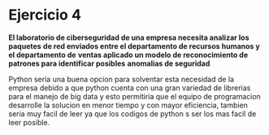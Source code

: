 # Ejercicio 4
**El laboratorio de ciberseguridad de una empresa necesita analizar los paquetes**
**de red enviados entre el departamento de recursos humanos y el departamento de**
**ventas aplicado un modelo de reconocimiento de patrones para identificar posibles** **anomalias de seguridad**

Python seria una buena opcion para solventar esta necesidad de la empresa debido a que
python cuenta con una gran variedad de librerias para el manejo de big data y esto 
permitiria que el equipo de programacion desarrolle la solucion en menor tiempo
y con mayor eficiencia, tambien seria muy facil de leer ya que los codigos de python s
ser los mas facil de leer posible.